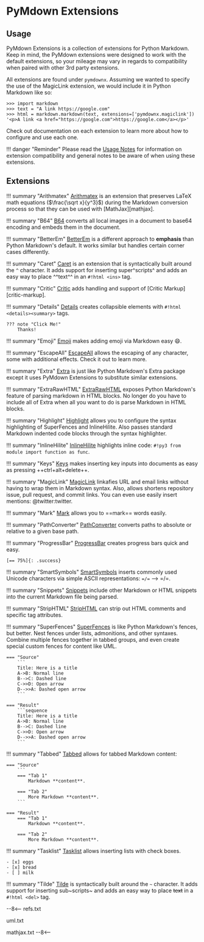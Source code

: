 # PyMdown Extensions

## Usage

PyMdown Extensions is a collection of extensions for Python Markdown.  Keep in mind, the PyMdown extensions were
designed to work with the default extensions, so your mileage may vary in regards to compatibility when paired with
other 3rd party extensions.

All extensions are found under `pymdownx`.  Assuming we wanted to specify the use of the MagicLink extension, we would
include it in Python Markdown like so:

```pycon3
>>> import markdown
>>> text = "A link https://google.com"
>>> html = markdown.markdown(text, extensions=['pymdownx.magiclink'])
'<p>A link <a href="https://google.com">https://google.com</a></p>'
```

Check out documentation on each extension to learn more about how to configure and use each one.

!!! danger "Reminder"
    Please read the [Usage Notes](usage_notes.md) for information on extension compatibility and general notes to be
    aware of when using these extensions.

## Extensions

!!! summary "Arithmatex"
    [Arithmatex](extensions/arithmatex.md) is an extension that preserves LaTeX math equations ($\frac{\sqrt x}{y^3}$)
    during the Markdown conversion process so that they can be used with [MathJax][mathjax].

!!! summary "B64"
    [B64](extensions/b64.md) converts all local images in a document to base64 encoding and embeds them in the document.

!!! summary "BetterEm"
    [BetterEm](extensions/betterem.md) is a different approach to **emphasis** than Python Markdown's default.  It works
    similar but handles certain corner cases differently.

!!! summary "Caret"
    [Caret](extensions/caret.md) is an extension that is syntactically built around the `^` character. It adds support
    for inserting super^scripts^ and adds an easy way to place ^^text^^ in an `#!html <ins>` tag.

!!! summary "Critic"
    [Critic](extensions/critic.md) adds handling and support of [Critic Markup][critic-markup].

!!! summary "Details"
    [Details](extensions/details.md) creates collapsible elements with `#!html <details><summary>` tags.

    ??? note "Click Me!"
        Thanks!

!!! summary "Emoji"
    [Emoji](extensions/emoji.md) makes adding emoji via Markdown easy :smile:.

!!! summary "EscapeAll"
    [EscapeAll](extensions/escapeall.md) allows the escaping of any character, some with additional effects.  Check it
    out to learn more.

!!! summary "Extra"
    [Extra](extensions/extra.md) is just like Python Markdown's Extra package except it uses PyMdown Extensions to
    substitute similar extensions.

!!! summary "ExtraRawHTML"
    [ExtraRawHTML](extensions/extrarawhtml.md) exposes Python Markdown's feature of parsing markdown in HTML blocks. No
    longer do you have to include all of Extra when all you want to do is parse Markdown in HTML blocks.

!!! summary "Highlight"
    [Highlight](extensions/highlight.md) allows you to configure the syntax highlighting of SuperFences and
    InlineHilite.  Also passes standard Markdown indented code blocks through the syntax highlighter.

!!! summary "InlineHilite"
    [InlineHilite](extensions/inlinehilite.md) highlights inline code: `#!py3 from module import function as func`.

!!! summary "Keys"
    [Keys](extensions/keys.md) makes inserting key inputs into documents as easy as pressing ++ctrl+alt+delete++.

!!! summary "MagicLink"
    [MagicLink](extensions/magiclink.md) linkafies URL and email links without having to wrap them in Markdown syntax.
    Also, allows shortens repository issue, pull request, and commit links. You can even use easily insert mentions:
    @twitter:twitter.

!!! summary "Mark"
    [Mark](extensions/mark.md) allows you to ==mark== words easily.

!!! summary "PathConverter"
    [PathConverter](extensions/pathconverter.md) converts paths to absolute or relative to a given base path.

!!! summary "ProgressBar"
    [ProgressBar](extensions/progressbar.md) creates progress bars quick and easy.

    [== 75%]{: .success}

!!! summary "SmartSymbols"
    [SmartSymbols](extensions/smartsymbols.md) inserts commonly used Unicode characters via simple ASCII
    representations: `=/=` --> =/=.

!!! summary "Snippets"
    [Snippets](extensions/snippets.md) include other Markdown or HTML snippets into the current Markdown file being
    parsed.

!!! summary "StripHTML"
    [StripHTML](extensions/striphtml.md) can strip out HTML comments and specific tag attributes.

!!! summary "SuperFences"
    [SuperFences](extensions/superfences.md) is like Python Markdown's fences, but better. Nest fences under lists,
    admonitions, and other syntaxes. Combine multiple fences together in tabbed groups, and even create special custom
    fences for content like UML.

    === "Source"
        ```
        Title: Here is a title
        A->B: Normal line
        B-->C: Dashed line
        C->>D: Open arrow
        D-->>A: Dashed open arrow
        ```

    === "Result"
        ```sequence
        Title: Here is a title
        A->B: Normal line
        B-->C: Dashed line
        C->>D: Open arrow
        D-->>A: Dashed open arrow
        ```

!!! summary "Tabbed"
    [Tabbed](extensions/tabbed.md) allows for tabbed Markdown content:

    === "Source"
        ```
        === "Tab 1"
            Markdown **content**.

        === "Tab 2"
            More Markdown **content**.
        ```

    === "Result"
        === "Tab 1"
            Markdown **content**.

        === "Tab 2"
            More Markdown **content**.

!!! summary "Tasklist"
    [Tasklist](extensions/tasklist.md) allows inserting lists with check boxes.

    - [x] eggs
    - [x] bread
    - [ ] milk

!!! summary "Tilde"
    [Tilde](extensions/tilde.md) is syntactically built around the `~` character. It adds support for inserting
    sub~scripts~ and adds an easy way to place ~~text~~ in a `#!html <del>` tag.

--8<--
refs.txt

uml.txt

mathjax.txt
--8<--
